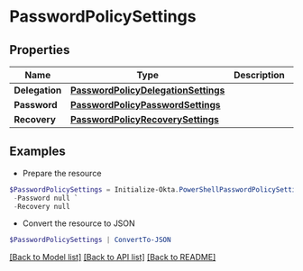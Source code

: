 # PasswordPolicySettings
## Properties

Name | Type | Description | Notes
------------ | ------------- | ------------- | -------------
**Delegation** | [**PasswordPolicyDelegationSettings**](PasswordPolicyDelegationSettings.md) |  | [optional] 
**Password** | [**PasswordPolicyPasswordSettings**](PasswordPolicyPasswordSettings.md) |  | [optional] 
**Recovery** | [**PasswordPolicyRecoverySettings**](PasswordPolicyRecoverySettings.md) |  | [optional] 

## Examples

- Prepare the resource
```powershell
$PasswordPolicySettings = Initialize-Okta.PowerShellPasswordPolicySettings  -Delegation null `
 -Password null `
 -Recovery null
```

- Convert the resource to JSON
```powershell
$PasswordPolicySettings | ConvertTo-JSON
```

[[Back to Model list]](../README.md#documentation-for-models) [[Back to API list]](../README.md#documentation-for-api-endpoints) [[Back to README]](../README.md)

